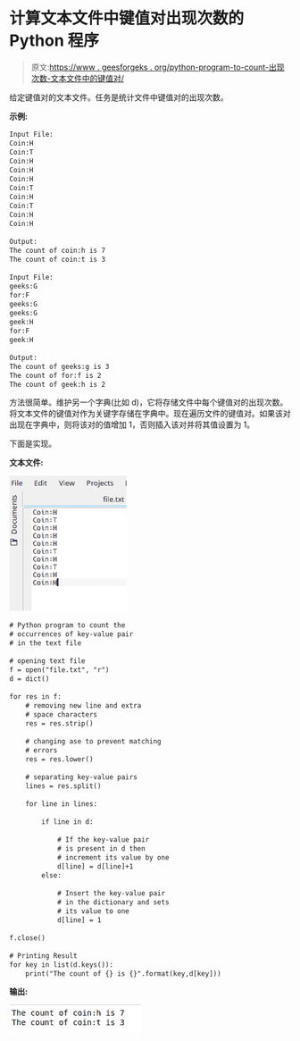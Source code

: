 # 计算文本文件中键值对出现次数的 Python 程序

> 原文:[https://www . geesforgeks . org/python-program-to-count-出现次数-文本文件中的键值对/](https://www.geeksforgeeks.org/python-program-to-count-the-number-of-occurrences-of-a-key-value-pair-in-a-text-file/)

给定键值对的文本文件。任务是统计文件中键值对的出现次数。

**示例:**

```
Input File:
Coin:H
Coin:T
Coin:H
Coin:H
Coin:H
Coin:T
Coin:H
Coin:T
Coin:H
Coin:H

Output:
The count of coin:h is 7
The count of coin:t is 3

Input File:
geeks:G
for:F
geeks:G
geeks:G
geek:H
for:F
geek:H

Output:
The count of geeks:g is 3
The count of for:f is 2
The count of geek:h is 2

```

方法很简单。维护另一个字典(比如 d)，它将存储文件中每个键值对的出现次数。将文本文件的键值对作为关键字存储在字典中。现在遍历文件的键值对。如果该对出现在字典中，则将该对的值增加 1，否则插入该对并将其值设置为 1。

下面是实现。

**文本文件:**

![python-key-value-pair](img/a653474a115c2ba369a3261392ad0b49.png)

```
# Python program to count the
# occurrences of key-value pair
# in the text file

# opening text file
f = open("file.txt", "r")
d = dict()

for res in f:
    # removing new line and extra
    # space characters
    res = res.strip()

    # changing ase to prevent matching
    # errors
    res = res.lower()

    # separating key-value pairs
    lines = res.split()

    for line in lines:

        if line in d:

            # If the key-value pair
            # is present in d then 
            # increment its value by one
            d[line] = d[line]+1
        else:

            # Insert the key-value pair
            # in the dictionary and sets
            # its value to one
            d[line] = 1

f.close()

# Printing Result
for key in list(d.keys()):
    print("The count of {} is {}".format(key,d[key]))
```

**输出:**

![python-key-valiu-pair-output](img/ade8699c40c068b8524e3273b9f858d2.png)